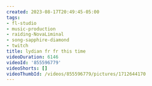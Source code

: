 ```yaml
---
created: 2023-08-17T20:49:45-05:00
tags:
- fl-studio
- music-production
- raiding-NovaLiminal
- song-sapphire-diamond
- twitch
title: lydian fr fr this time
videoDuration: 6146
videoId: '855596779'
videoShorts: []
videoThumbId: /videos/855596779/pictures/1712644170
---
```

